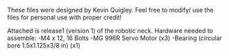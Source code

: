 These files were designed by Kevin Quigley. Feel free to modify/ use the files for personal use with proper credit!

Attached is release1 (version 1) of the robotic neck. 
Hardware needed to assemble: 
-M4 x 12, 16 Bolts 
-MG 996R Servo Motor (x3) 
-Bearing (circular bore 1.5x1.125x3/8 in) (x1)
